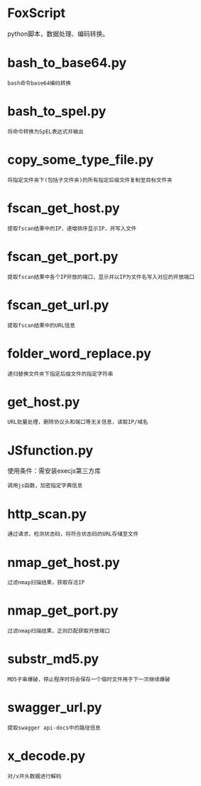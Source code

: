 # FoxScript
python脚本，数据处理、编码转换。

# bash_to_base64.py
```
bash命令base64编码转换
```
# bash_to_spel.py

```
将命令转换为SpEL表达式并输出
```
# copy_some_type_file.py

```
将指定文件夹下(包括子文件夹)的所有指定后缀文件复制至目标文件夹
```

# fscan_get_host.py
```
提取fscan结果中的IP，递增排序显示IP，并写入文件
```
# fscan_get_port.py
```
提取fscan结果中各个IP开放的端口，显示并以IP为文件名写入对应的开放端口
```
# fscan_get_url.py
```
提取fscan结果中的URL信息
```
# folder_word_replace.py
```
递归替换文件夹下指定后缀文件的指定字符串
```
# get_host.py
```
URL批量处理，删除协议头和端口等无关信息，读取IP/域名
```
# JSfunction.py
使用条件：需安装execjs第三方库
```
调用js函数，加密指定字典信息
```
# http_scan.py

```
通过请求，检测状态码，将符合状态码的URL存储至文件
```

# nmap_get_host.py
```
过滤nmap扫描结果，获取存活IP
```
# nmap_get_port.py
```
过滤nmap扫描结果，正则匹配获取开放端口
```
# substr_md5.py

```
MD5子串爆破，停止程序时将会保存一个临时文件用于下一次继续爆破
```

# swagger_url.py

```
提取swagger api-docs中的路径信息
```

# x_decode.py

```
对/x开头数据进行解码
```
